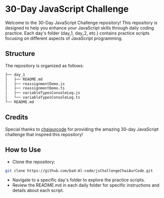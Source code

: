 # 30-Day JavaScript Challenge

Welcome to the 30-Day JavaScript Challenge repository! This repository is designed to help you enhance your JavaScript skills through daily coding practice. Each day's folder (day_1, day_2, etc.) contains practice scripts focusing on different aspects of JavaScript programming.

## Structure

The repository is organized as follows:

```bash
├── day_1
│   ├── README.md
│   ├── reassignmentDemo.js
│   ├── reassignmentDemo.ts
│   ├── variableTypesConsoleLog.js
│   └── variableTypesConsoleLog.ts
└── README.md
```

## Credits
Special thanks to [chaiaurcode](https://courses.chaicode.com/learn/home/30-days-of-Javascript-challenge) for providing the amazing 30-day JavaScript challenge that inspired this repository!

## How to Use

- Clone the repository:

```sh
git clone https://github.com/bad-Al-code/jsChallengeChaiAurCode.git
```

- Navigate to a specific day's folder to explore the practice scripts.
- Review the README.md in each daily folder for specific instructions and details about each script.
